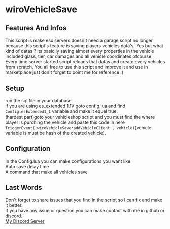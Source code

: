 # wiroVehicleSave

## Features And Infos
This script is make esx servers doesn't need a garage script no longer because this script's feature is saving players vehicles data's. Yes but what kind of datas ? its basiclly saving almost every properties in the vehicle included glass, tier, car damages and all vehicle coordinates ofcourse. Every time server started script reloads that datas and create every vehicles from scratch. You all free to use this script and improve it and use in marketplace just don't forget to point me for reference :)

## Setup

run the sql file in your database. <br/>
if you are using es_extended 1.1V goto config.lua and find `Config.esExtended1_1` variable and make it equel true. <br/>
(hardest part)goto your vehicleshop script and you must find the where player is purching the vehicle and paste this code in here `TriggerEvent('wiroVehicleSave:addVehicleClient', vehicle)`(vehicle variable is must be hash of the created vehicle).

## Configuration
In the Config.lua you can make configurations you want like <br/>
Auto save delay time <br/>
A command that make all vehicles save 

## Last Words
Don't forget to share issues that you find in the script so I can fix and make it better. <br/>
If you have any issue or question you can make contact with me in github or discord. <br/>
[My Discord Server](https://discord.gg/s5fWTrW)
